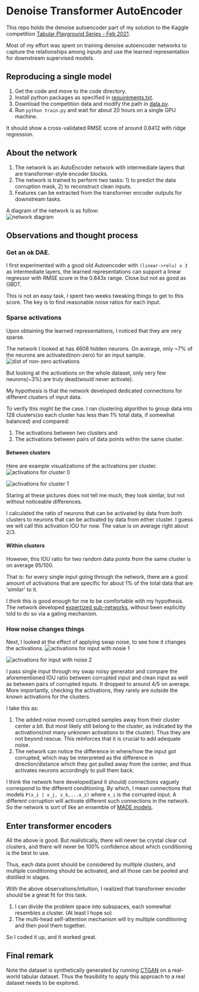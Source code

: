 # Denoise Transformer AutoEncoder

This repo holds the denoise autoencoder part of my solution to the Kaggle competition [Tabular Playground Series - Feb 2021](https://www.kaggle.com/c/tabular-playground-series-feb-2021).  

Most of my effort was spent on training denoise autoencoder networks to capture the relationships among inputs and use the learned representation for downstream supervised models. 

## Reproducing a single model
1. Get the code and move to the code directory.
2. Install python packages as specified in [requirements.txt](requirements.txt). 
3. Download the competition data and modify the path in [data.py](data.py).  
4. Run `python train.py` and wait for about 20 hours on a single GPU machine. 

It should show a cross-validated RMSE score of around 0.8412 with ridge regression. 

## About the network  
1. The network is an AutoEncoder network with intermediate layers that are transformer-style encoder blocks.  
2. The network is trained to perform two tasks: 1) to predict the data corruption mask, 2) to reconstruct clean inputs.  
3. Features can be extracted from the transformer encoder outputs for downstream tasks.   

A diagram of the network is as follow:  
![network diagram](assets/diagram.png)

## Observations and thought process  
### Get an ok DAE.  
I first experimented with a good old Autoencoder with `(linear->relu) x 3` as intermediate layers, the learned representations can support a linear regressor with RMSE score in the 0.843x range. Close but not as good as GBDT. 

This is not an easy task, I spent two weeks tweaking things to get to this score. The key is to find reasonable noise ratios for each input. 

### Sparse activations  
Upon obtaining the learned representations, I noticed that they are very sparse. 

The network I looked at has 4608 hidden neurons. On average, only ~7% of the neurons are activated(non-zero) for an input sample. 
![dist of non-zero activations](assets/fig1.png)  

But looking at the activations on the whole dataset, only very few neurons(~3%) are truly dead(would never activate).  

My hypothesis is that the network developed dedicated connections for different clusters of input data.   

To verify this might be the case. I ran clustering algorithm to group data into 128 clusters(so each cluster has less than 1% total data, if somewhat balanced) and compared:  
  1) The activations between two clusters and 
  2) The activations between pairs of data points within the same cluster.    

#### Between clusters 

Here are example visualizations of the activations per cluster. 
![activations for cluster 0](assets/c1.png)  

![activations for cluster 1](assets/c2.png)  

Staring at these pictures does not tell me much, they look similar, but not without noticeable differences.  

I calculated the ratio of neurons that can be activated by data from both clusters to neurons that can be activated by data from either cluster. I guess we will call this activation IOU for now. The value is on average right about 2/3.

#### Within clusters 
However, this IOU ratio for two random data points from the same cluster is on average 95/100.   

That is: for every single input going through the network, there are a good amount of activations that are specific for about 1% of the total data that are 'similar' to it. 

I think this is good enough for me to be comfortable with my hypothesis. The network developed [expertized sub-networks](https://www.cs.toronto.edu/~hinton/csc321/notes/lec15.pdf), without been explicitly told to do so via a gating mechanism. 

### How noise changes things
Next, I looked at the effect of applying swap noise, to see how it changes the activations.
![activations for input with nosie 1](assets/ac1.png)  

![activations for input with noise 2](assets/ac2.png) 

I pass single input through my swap noisy generator and compare the aforementioned IOU ratio between corrupted input and clean input as well as between pairs of corrupted inputs. It dropped to around 4/5 on average. More importantly, checking the activations, they rarely are outside the known activations for the clusters.

I take this as: 
1. The added noise moved corrupted samples away from their cluster center a bit. But most likely still belong to the cluster, as indicated by the activations(not many unknown activations to the cluster). Thus they are not beyond rescue. This reinforces that it is crucial to add adequate noise.   
2. The network can notice the difference in where/how the input got corrupted, which may be interpreted as the difference in direction/distance which they got pulled away from the center, and thus activates neurons accordingly to pull them back. 

I think the network here developed(and it should) connections vaguely correspond to the different conditioning. By which, I mean connections that models `P(x_i | x_j, x_k,...x_z)` where `x_i` is the corrupted input. A different corruption will activate different such connections in the network. So the network is sort of like an ensemble of [MADE models](https://arxiv.org/pdf/1502.03509.pdf). 

## Enter transformer encoders
All the above is good. But realistically, there will never be crystal clear cut clusters, and there will never be 100% confidence about which conditioning is the best to use. 

Thus, each data point should be considered by multiple clusters, and multiple conditioning should be activated, and all those can be pooled and distilled in stages. 

With the above observations/intuition, I realized that transformer encoder should be a great fit for this task. 
1. I can divide the problem space into subspaces, each somewhat resembles a cluster. (At least I hope so)   
2. The multi-head self-attention mechanism will try multiple conditioning and then pool them together.  

So I coded it up, and it worked great. 

## Final remark  
Note the dataset is synthetically generated by running [CTGAN](https://github.com/sdv-dev/CTGAN) on a real-world tabular dataset. Thus the feasibility to apply this approach to a real dataset needs to be explored.
 